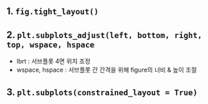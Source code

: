 ## 1. `fig.tight_layout()`

## 2. `plt.subplots_adjust(left, bottom, right, top, wspace, hspace`
- lbrt : 서브플롯 4면 위치 조정
- wspace, hspace : 서브플롯 간 간격을 위해 figure의 너비 & 높이 조절

## 3. `plt.subplots(constrained_layout = True)`
